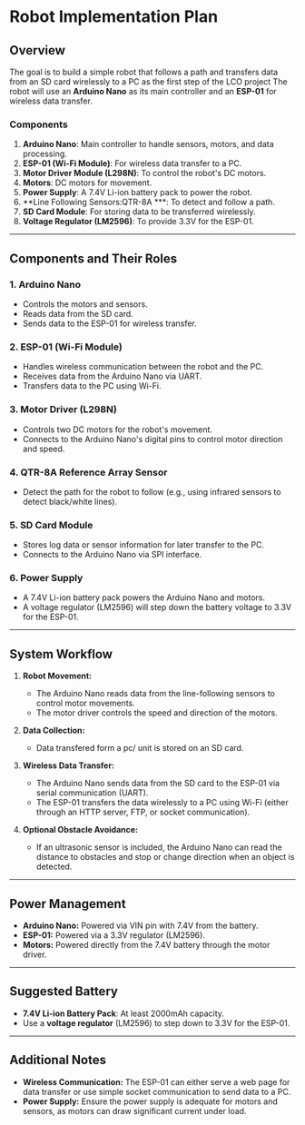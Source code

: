
# Robot Implementation Plan

## Overview
The goal is to build a simple robot that follows a path and transfers data from an SD card wirelessly to a PC as the first step of the LCO project The robot will use an **Arduino Nano** as its main controller and an **ESP-01** for wireless data transfer.

### Components
1. **Arduino Nano**: Main controller to handle sensors, motors, and data processing.
2. **ESP-01 (Wi-Fi Module)**: For wireless data transfer to a PC.
3. **Motor Driver Module (L298N)**: To control the robot's DC motors.
4. **Motors**: DC motors for movement.
5. **Power Supply**: A 7.4V Li-ion battery pack to power the robot.
6. **Line Following Sensors:QTR-8A ***: To detect and follow a path.
7. **SD Card Module**: For storing data to be transferred wirelessly.
9. **Voltage Regulator (LM2596)**: To provide 3.3V for the ESP-01.

---

## Components and Their Roles

### 1. **Arduino Nano**
   - Controls the motors and sensors.
   - Reads data from the SD card.
   - Sends data to the ESP-01 for wireless transfer.

### 2. **ESP-01 (Wi-Fi Module)**
   - Handles wireless communication between the robot and the PC.
   - Receives data from the Arduino Nano via UART.
   - Transfers data to the PC using Wi-Fi.

### 3. **Motor Driver (L298N)**
   - Controls two DC motors for the robot's movement.
   - Connects to the Arduino Nano's digital pins to control motor direction and speed.

### 4. **QTR-8A Reference Array Sensor**
   - Detect the path for the robot to follow (e.g., using infrared sensors to detect black/white lines).

### 5. **SD Card Module**
   - Stores log data or sensor information for later transfer to the PC.
   - Connects to the Arduino Nano via SPI interface.

### 6. **Power Supply**
   - A 7.4V Li-ion battery pack powers the Arduino Nano and motors.
   - A voltage regulator (LM2596) will step down the battery voltage to 3.3V for the ESP-01.

---

## System Workflow

1. **Robot Movement:**
   - The Arduino Nano reads data from the line-following sensors to control motor movements.
   - The motor driver controls the speed and direction of the motors.

2. **Data Collection:**
   - Data transfered form a pc/ unit is stored on an SD card.

3. **Wireless Data Transfer:**
   - The Arduino Nano sends data from the SD card to the ESP-01 via serial communication (UART).
   - The ESP-01 transfers the data wirelessly to a PC using Wi-Fi (either through an HTTP server, FTP, or socket communication).

4. **Optional Obstacle Avoidance:**
   - If an ultrasonic sensor is included, the Arduino Nano can read the distance to obstacles and stop or change direction when an object is detected.

---

## Power Management
- **Arduino Nano:** Powered via VIN pin with 7.4V from the battery.
- **ESP-01:** Powered via a 3.3V regulator (LM2596).
- **Motors:** Powered directly from the 7.4V battery through the motor driver.

---

## Suggested Battery
- **7.4V Li-ion Battery Pack**: At least 2000mAh capacity.
- Use a **voltage regulator** (LM2596) to step down to 3.3V for the ESP-01.

---

## Additional Notes
- **Wireless Communication:** The ESP-01 can either serve a web page for data transfer or use simple socket communication to send data to a PC.
- **Power Supply:** Ensure the power supply is adequate for motors and sensors, as motors can draw significant current under load.
